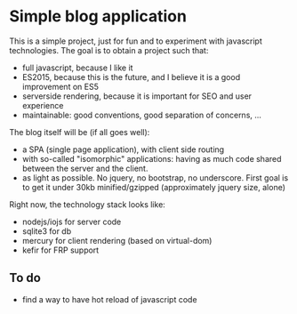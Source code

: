 
Simple blog application
========================

This is a simple project, just for fun and to experiment with javascript technologies. The goal is to obtain a project such that:
* full javascript, because I like it
* ES2015, because this is the future, and I believe it is a good improvement on ES5
* serverside rendering, because it is important for SEO and user experience
* maintainable: good conventions, good separation of concerns, ...


The blog itself will be (if all goes well):
* a SPA (single page application), with client side routing
*  with so-called "isomorphic" applications: having as much code shared between the server and the client.
* as light as possible.  No jquery, no bootstrap, no underscore.  First goal is to get it under
30kb minified/gzipped (approximately jquery size, alone)


Right now, the technology stack looks like:
* nodejs/iojs for server code
* sqlite3 for db
* mercury for client rendering (based on virtual-dom)
* kefir for FRP support


To do
-------------
* find a way to have hot reload of javascript code

